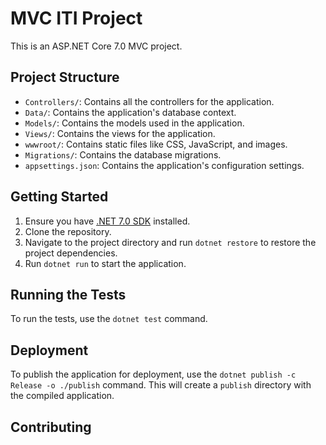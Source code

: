 # MVC ITI Project

This is an ASP.NET Core 7.0 MVC project.

## Project Structure

- `Controllers/`: Contains all the controllers for the application.
- `Data/`: Contains the application's database context.
- `Models/`: Contains the models used in the application.
- `Views/`: Contains the views for the application.
- `wwwroot/`: Contains static files like CSS, JavaScript, and images.
- `Migrations/`: Contains the database migrations.
- `appsettings.json`: Contains the application's configuration settings.

## Getting Started

1. Ensure you have [.NET 7.0 SDK](https://dotnet.microsoft.com/download) installed.
2. Clone the repository.
3. Navigate to the project directory and run `dotnet restore` to restore the project dependencies.
4. Run `dotnet run` to start the application.

## Running the Tests

To run the tests, use the `dotnet test` command.

## Deployment

To publish the application for deployment, use the `dotnet publish -c Release -o ./publish` command. This will create a `publish` directory with the compiled application.

## Contributing
